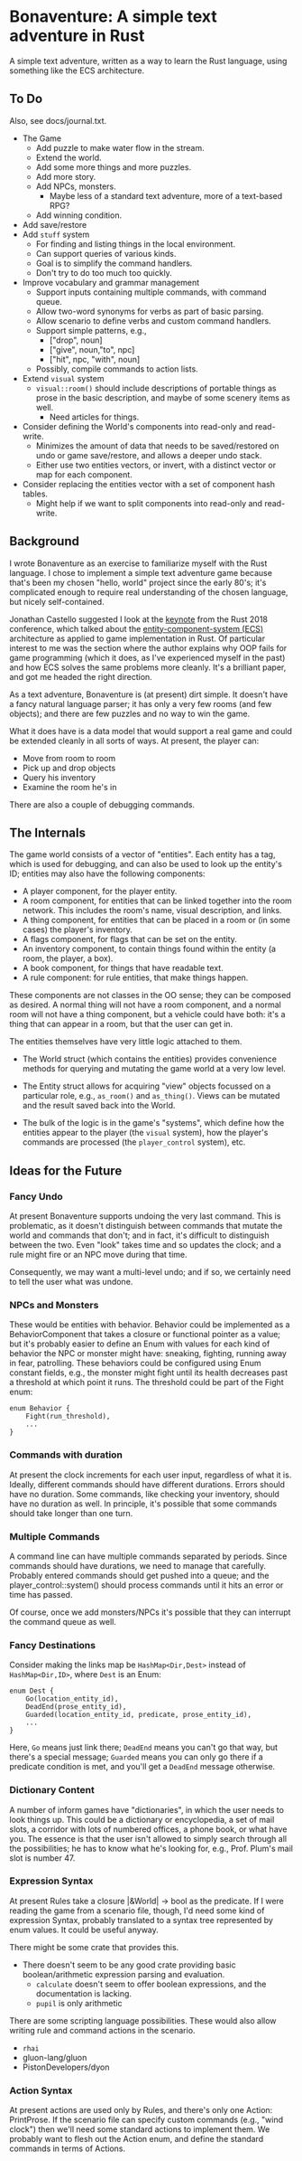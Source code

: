 # Bonaventure: A simple text adventure in Rust

A simple text adventure, written as a way to learn the Rust language,
using something like the ECS architecture.

## To Do

Also, see docs/journal.txt.

* The Game
  * Add puzzle to make water flow in the stream.
  * Extend the world.
  * Add some more things and more puzzles.
  * Add more story.
  * Add NPCs, monsters.
    * Maybe less of a standard text adventure, more of a text-based
      RPG?
  * Add winning condition.
* Add save/restore
* Add `stuff` system
  * For finding and listing things in the local environment.
  * Can support queries of various kinds.
  * Goal is to simplify the command handlers.
  * Don't try to do too much too quickly.
* Improve vocabulary and grammar management
  * Support inputs containing multiple commands, with command queue.
  * Allow two-word synonyms for verbs as part of basic parsing.
  * Allow scenario to define verbs and custom command handlers.
  * Support simple patterns, e.g.,
    * ["drop", noun]
    * ["give", noun,"to", npc]
    * ["hit", npc, "with", noun]
  * Possibly, compile commands to action lists.
* Extend `visual` system
  * `visual::room()` should include descriptions of portable things as
    prose in the basic description, and maybe of some scenery items as
    well.
    * Need articles for things.
* Consider defining the World's components into read-only and read-write.
  * Minimizes the amount of data that needs to be saved/restored on
    undo or game save/restore, and allows a deeper undo stack.
  * Either use two entities vectors, or invert, with a distinct vector
    or map for each component.
* Consider replacing the entities vector with a set of component hash
  tables.
  * Might help if we want to split components into read-only and read-write.

## Background

I wrote Bonaventure as an exercise to familiarize myself with the
Rust language.  I chose to implement a simple text adventure game because
that's been my chosen "hello, world" project since the early 80's; it's
complicated enough to require real understanding of the chosen language,
but nicely self-contained.

Jonathan Castello suggested I look at the [keynote](https://kyren.github.io/2018/09/14/rustconf-talk.html) from the Rust 2018 conference, which talked about the
[entity-component-system (ECS)](https://en.wikipedia.org/wiki/Entity–component–system) architecture as applied to game implementation in Rust.  Of particular interest to me was
the section where the author explains why OOP fails for game programming
(which it does, as I've experienced myself in the past) and how ECS solves
the same problems more cleanly.  It's a brilliant paper, and got
me headed the right direction.

As a text adventure, Bonaventure is (at present) dirt simple.  It doesn't
have a fancy natural language parser; it has only a very few rooms
(and few objects); and there are few puzzles and no way to win the game.

What it does have is a data model that would support a real game and
could be extended cleanly in all sorts of ways. At present, the player can:

* Move from room to room
* Pick up and drop objects
* Query his inventory
* Examine the room he's in

There are also a couple of debugging commands.

## The Internals

The game world consists of a vector of "entities".  Each entity has a tag,
which is used for debugging, and can also be used to look up the entity's
ID; entities may also have the following components:

* A player component, for the player entity.
* A room component, for entities that can be linked together into the
  room network.  This includes the room's name, visual description,
  and links.
* A thing component, for entities that can be placed in a room or
  (in some cases) the player's inventory.
* A flags component, for flags that can be set on the entity.
* An inventory component, to contain things found within the entity
  (a room, the player, a box).
* A book component, for things that have readable text.
* A rule component: for rule entities, that make things happen.

These components are not classes in the OO sense; they can be composed
as desired.  A normal thing will not have a room component, and a normal
room will not have a thing component, but a vehicle could have both:
it's a thing that can appear in a room, but that the user can get in.

The entities themselves have very little logic attached to them.

* The World struct (which contains the entities) provides convenience
  methods for querying and mutating the game world at a very low level.

* The Entity struct allows for acquiring "view" objects focussed on a
  particular role, e.g., `as_room()` and `as_thing()`.  Views can be
  mutated and the result saved back into the World.  

* The bulk of the logic is in the game's "systems", which define how
  the entities appear to the player (the `visual` system), how the
  player's commands are processed (the `player_control` system), etc.

## Ideas for the Future

### Fancy Undo

At present Bonaventure supports undoing the very last command.  This is
problematic, as it doesn't distinguish between commands that mutate the world
and commands that don't; and in fact, it's difficult to distinguish between
the two.  Even "look" takes time and so updates the clock; and a rule might
fire or an NPC move during that time.

Consequently, we may want a multi-level undo; and if so, we certainly need to
tell the user what was undone.

### NPCs and Monsters

These would be entities with behavior.  Behavior could be implemented as
a BehaviorComponent that takes a closure or functional pointer as a value;
but it's probably easier to define an Enum with values for each kind of
behavior the NPC or monster might have: sneaking, fighting, running away in
fear, patrolling.  These behaviors could be configured using Enum constant
fields, e.g., the monster might fight until its health decreases past
a threshold at which point it runs.  The threshold could be part of the
Fight enum:

```
enum Behavior {
    Fight(run_threshold),
    ...
}
```

### Commands with duration

At present the clock increments for each user input, regardless of what it
is.  Ideally, different commands should have different durations.  Errors
should have no duration.  Some commands, like checking your inventory,
should have no duration as well.  In principle, it's possible that some
commands should take longer than one turn.

### Multiple Commands

A command line can have multiple commands separated by periods.  Since
commands should have durations, we need to manage that carefully.
Probably entered commands should get pushed into a queue; and the
player_control::system() should process commands until it hits an error
or time has passed.

Of course, once we add monsters/NPCs it's possible that they can interrupt
the command queue as well.

### Fancy Destinations

Consider making the links map be `HashMap<Dir,Dest>` instead of
`HashMap<Dir,ID>`, where `Dest` is an Enum:

```
enum Dest {
    Go(location_entity_id),
    DeadEnd(prose_entity_id),
    Guarded(location_entity_id, predicate, prose_entity_id),
    ...
}
```

Here, `Go` means just link there; `DeadEnd` means you can't go that way,
but there's a special message; `Guarded` means you can only go there if
a predicate condition is met, and you'll get a `DeadEnd` message otherwise.

### Dictionary Content

A number of inform games have "dictionaries", in which the user needs
to look things up.  This could be a dictionary or encyclopedia, a set
of mail slots, a corridor with lots of numbered offices, a phone book,
or what have you. The essence is that the user isn't allowed to simply
search through all the possibilities; he has to know what he's looking
for, e.g., Prof. Plum's mail slot is number 47.

### Expression Syntax

At present Rules take a closure |&World| -> bool as the predicate.  If
I were reading the game from a scenario file, though, I'd need some
kind of expression Syntax, probably translated to a syntax tree
represented by enum values.  It could be useful anyway.

There might be some crate that provides this.

* There doesn't seem to be any good crate providing basic boolean/arithmetic
  expression parsing and evaluation.
  * `calculate` doesn't seem to offer boolean expressions, and the
    documentation is lacking.
  * `pupil` is only arithmetic

There are some scripting language possibilities.  These would also allow
writing rule and command actions in the scenario.

* `rhai`
* gluon-lang/gluon
* PistonDevelopers/dyon

### Action Syntax

At present actions are used only by Rules, and there's only one Action:
PrintProse.  If the scenario file can specify custom commands (e.g.,
"wind clock") then we'll need some standard actions to implement them.
We probably want to flesh out the Action enum, and define the standard
commands in terms of Actions.
